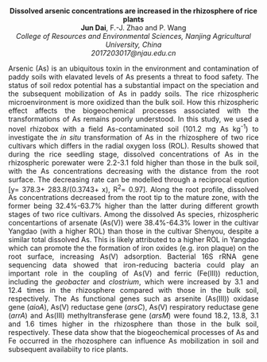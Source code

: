 <center><strong>Dissolved arsenic concentrations are increased
in the rhizosphere of rice plants</strong>

<center><strong>Jun Dai</strong>, F.-J. Zhao and P. Wang

<center><i>College of Resources and Environmental Sciences, Nanjing Agricultural University, China </i>

<center><i>2017203017@njau.edu.cn</i>

<p style="text-align:justify">Arsenic (As) is an ubiquitous toxin in the environment and contamination
of paddy soils with elavated levels of As presents a threat to food
safety. The status of soil redox potential has a substantial impact on
the speciation and the subsequent mobilization of As in paddy soils. The
rice rhizospheric microenvironment is more oxidized than the bulk soil.
How this rhizospheric effect affects the biogeochemical processes
associated with the transformations of As remains poorly understood. In
this study, we used a novel rhizobox with a field As-contaminated soil
(101.2 mg As kg<sup>-1</sup>) to investigate the <i>in situ</i> transformation of As
in the rhizosphere of two rice cultivars which differs in the radial
oxygen loss (ROL). Results showed that during the rice seedling stage,
dissolved concentrations of As in the rhizospheric porewater were
2.2-3.1 fold higher than those in the bulk soil, with the As
concentrations decreasing with the distance from the root surface. The
decreasing rate can be modelled through a reciprocal eqution [y= 378.3+
283.8/(0.3743+ x), R<sup>2</sup>= 0.97]. Along the root profile, dissolved As
concentrations decreased from the root tip to the mature zone, with the
former being 32.4%-63.7% higher than the latter during different growth
stages of two rice cultivars. Among the dissolved As species,
rhizospheric concentartions of arsenate (As(V)) were 38.4%-64.3% lower
in the cultivar Yangdao (with a higher ROL) than those in the cultivar
Shenyou, despite a similar total dissolved As. This is likely attributed
to a higher ROL in Yangdao which can promote the the formation of iron
oxides (e.g. iron plaque) on the root surface, increasing As(V)
adsorption. Bacterial 16S rRNA gene sequencing data showed that
iron-reducing bacteria could play an important role in the coupling of
As(V) and ferric (Fe(III)) reduction, including the <i>geobacter</i> and
<i>clostrium</i>, which were increased by 3.1 and 12.4 times in the
rhizosphere compared with those in the bulk soil, respectively. The As
functional genes such as arsenite (As(III)) oxidase gene (<i>aioA</i>), As(V)
reductase gene (<i>arsC</i>), As(V) respiratory reductase gene (<i>arrA</i>) and
As(III) methyltransferase gene (<i>arsM</i>) were found 18.2, 13.8, 3.1 and
1.6 times higher in the rhizosphere than those in the bulk soil,
respectively. These data show that the biogeochemical processes of As
and Fe occurred in the rhozosphere can influence As mobilization in soil
and subsequent availabiity to rice plants.
